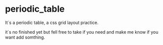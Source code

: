 # periodic_table
It´s a periodic table, a css grid layout practice.

it´s no finished yet but fell free to take if you need and make me know if you want add somthing. 
